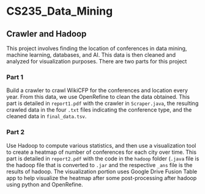 # CS235_Data_Mining

## Crawler and Hadoop
This project involves finding the location of conferences in data mining, machine learning, databases, and AI. This data is then cleaned and analyzed for visualization purposes. There are two parts for this project

### Part 1
Build a crawler to crawl WikiCFP for the conferences and location every year. From this data, we use OpenRefine to clean the data obtained. This part is detailed in `report1.pdf` with the crawler in `Scraper.java`, the resulting crawled data in the four `.txt` files indicating the conference type, and the cleaned data in `final_data.tsv`.

### Part 2
Use Hadoop to compute various statistics, and then use a visualization tool to create a heatmap of number of conferences for each city over time. This part is detailed in `report2.pdf` with the code in the `hadoop` folder (`.java` file is the hadoop file that is converted to `.jar` and the respective `_ans` file is the results of hadoop. The visualization portion uses Google Drive Fusion Table app to help visualize the heatmap after some post-processing after hadoop using python and OpenRefine.
